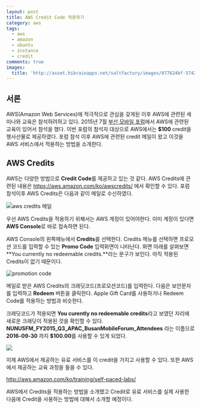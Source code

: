 ```yaml
---
layout: post
title: AWS Credit Code 적용하기
category: aws
tags:
  - aws
  - amazon
  - ubuntu
  - instance
  - credit
comments: true
images:
  title: 'http://asset.hibrainapps.net/saltfactory/images/077624bf-5742-4120-a528-145b31c56870'
---
```


## 서론

AWS(Amazon Web Services)에 적극적으로 관심을 갖게된 이후 AWS에 관련된 세미나와 교육은 참석하려하고 있다. 2015년 7월 [부산 모바일 포럼](https://twitter.com/awskorea/status/621091817769996288)에서 AWS에 관련된 교육이 있어서 참석을 했다. 이번 포럼의 참석자 대상으로 AWS에서는 **$100** credit을 행사선물로 제공하였다. 포럼 참석 이후 AWS에 관련된 credit 메일이 왔고 이것을 AWS 서비스에서 적용하는 방법을 소개한다.


<!--more-->

## AWS Credits

AWS는 다양한 방법으로 **Credit Code**를 제공하고 있는 것 같다. AWS Credits에 관련된 내용은 https://aws.amazon.com/ko/awscredits/ 에서 확인할 수 있다.
포럼 참석이후 AWS Credits은 다음과 같이 메일로 수신하였다.

![aws credits 메일](http://asset.hibrainapps.net/saltfactory/images/97105f92-d6d5-4156-86fb-671d7075f0c0)

우선 AWS Credits을 적용하기 위해서는 AWS 계정이 있어야한다. 이미 계정이 있다면 **AWS Console**로 바로 접속하면 된다.

AWS Console의 왼쪽메뉴에서 **Credits**를 선택한다. Credits 메뉴를 선택하면 프로모션 코드를 입력할 수 있는 **Promo Code** 입력화면이 나타난다. 화면 아래를 살펴보면 **You currently no redeemable credits.**라는 문구가 보인다. 아직 적용된 Credits이 없기 때문이다.

![promotion code](http://asset.hibrainapps.net/saltfactory/images/f85bc8cd-845f-4ad3-a1df-c284adc582fa)

메일로 받은 AWS Credits의 크래딧코드(프로모션코드)를 입력한다. 다음은 보안문자를 입력하고 **Redeem** 버튼을 클릭한다. Apple Gift Card를 사용하거나 Redeem Code를 적용하는 방법과 비슷한다.

크래딧코드가 적용되면 **You curently no redeemable credits**라고 보였던 자리에 새로운 크래딧이 적용된 것을 확인할 수 있다. **NUNUSFM_FY2015_Q3_APAC_BusanMobileForum_Attendees** 라는 이름으로 **2016-09-30** 까지 **$100.00**를 사용할 수 있게 되었다.

![](http://asset.hibrainapps.net/saltfactory/images/3002fd95-3f1c-480b-b4f2-90afec888eb9)

이제 AWS에서 제공하는 유료 서비스를 이 credit을 가지고 사용할 수 있다. 또한 AWS에서 제공하는 교육 과정을 들을 수 있다.

http://aws.amazon.com/ko/training/self-paced-labs/

AWS에서 Credits을 적용하는 방법을 소개했고 Credit로 유료 서비스를 실제 사용한 다음에 Credit을 사용하는 방법에 대해서 소개할 예정이다.

